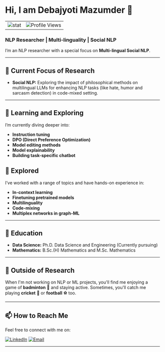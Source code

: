 # Hi, I am Debajyoti Mazumder 👋

<table>
  <tr>
    <td>
      <img src="https://github-readme-stats.vercel.app/api?username=debajyotimaz&show_icons=true&theme=transparent&hide_title=true&hide_rank=true" alt="stat" />
    </td>
    <td>
      <img src="https://komarev.com/ghpvc/?username=debajyotimaz" alt="Profile Views" />
    </td>
  </tr>
</table>


### NLP Researcher | Multi-linguality | Social NLP 

I’m an NLP researcher with a special focus on **Multi-lingual Social NLP**. 

---

## 🔭 Current Focus of Research
- **Social NLP:** Exploring the impact of philosophical methods on multilingual LLMs for enhancing NLP tasks (like hate, humor and sarcasm detection) in code-mixed setting.

---

## 🌱 Learning and Exploring
I’m currently diving deeper into:
- **Instruction tuning**
- **DPO (Direct Preference Optimization)**
- **Model editing methods**
- **Model explainability**
- **Building task-specific chatbot**

## 🧠 Explored
I’ve worked with a range of topics and have hands-on experience in:
- **In-context learning**
- **Finetuning pretrained models** 
- **Multilinguality**
- **Code-mixing**
- **Multiplex networks in graph-ML**
  
---

## 🔭 Education
- **Data Science:** Ph.D. Data Science and Engineering (Currently pursuing)
- **Mathematics:** B.Sc.(H) Mathematics and M.Sc. Mathematics

---


## 🏸 Outside of Research
When I'm not working on NLP or ML projects, you'll find me enjoying a game of **badminton** 🏸 and staying active. Sometimes, you'll catch me playing **cricket** 🏏 or **football** ⚽ too. 

---


## 📫 How to Reach Me
Feel free to connect with me on:

[![LinkedIn](https://img.shields.io/badge/LinkedIn-0077B5?style=for-the-badge&logo=linkedin&logoColor=white)](https://www.linkedin.com/in/debamaz)
[![Email](https://img.shields.io/badge/Email-D14836?style=for-the-badge&logo=gmail&logoColor=white)](mailto:debajyotimaz@gmail.com)


---

<!--
### Fun Fact:  
I find the intersection of **language** and **mathematical structures** fascinating. Whether it’s decoding humor in different languages or analyzing social interactions, I’m always curious about how data shapes the human experience.
--!>

